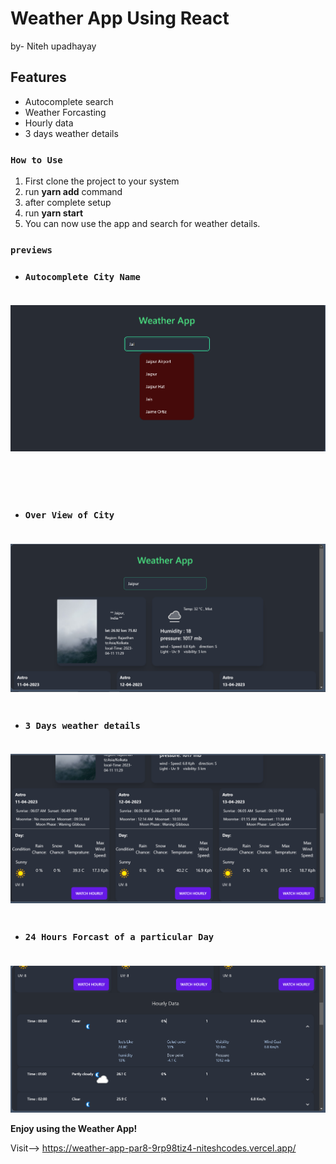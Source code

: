 # Weather App Using React 
by- Niteh upadhayay

## Features 
<ul>
  <li>Autocomplete search 
</li>
<li>Weather Forcasting
</li>
<li>
Hourly data
</li>
<li>3 days weather details</li>
</ul>

### `How to Use`

<ol>
  <li>First clone the project to your system
</li>
<li>run <b>yarn add</b> command
</li>
<li>
after complete setup
</li>
<li>run <b>yarn start</b> </li>
<li>You can now use the app and search for weather details.</li>
</ol>



### `previews`

- ### `Autocomplete City Name` <br><br>
![Image alt text](./public/img/preview1.png)
<br><br>


<br><br>
- ### `Over View of City` <br><br>
![Image alt text](./public/img/p2.png)
<br><br>
- ### `3 Days weather details` <br><br>
![Image alt text](./public/img/p3.png)
<br><br>
- ### `24 Hours Forcast of a particular Day` <br><br>
![Image alt text](./public/img/p4.png)


**Enjoy using the Weather App!**

Visit--> https://weather-app-par8-9rp98tiz4-niteshcodes.vercel.app/
